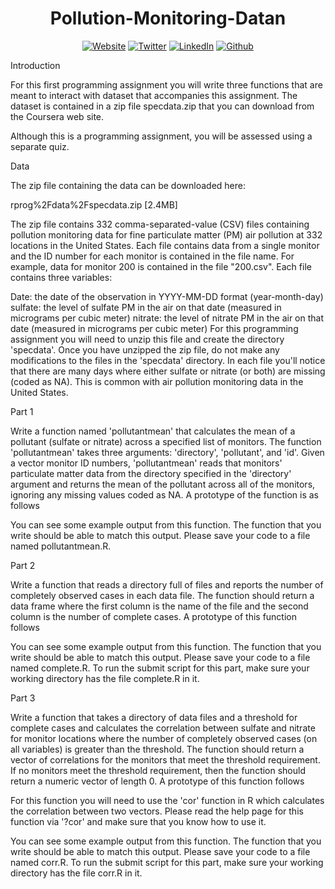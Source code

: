 <h1 align="center"> Pollution-Monitoring-Datan </h1>

<p align="center">
<a href="https://tsmanral.github.io/" target="_blank"><img alt="Website" src="https://img.shields.io/badge/-Portfolio-informational"></a>
<a href="https://twitter.com/tribhuwan50" target="_blank"><img alt="Twitter" src="https://img.shields.io/twitter/follow/tribhuwan50.svg?style=social&label=Follow"></a>
<a href="https://www.linkedin.com/in/tribhuwan-singh-9411a175/" target="_blank"><img alt="LinkedIn" src="https://img.shields.io/badge/-Connect-blue?style=flat&logo=linkedin"></a>
<a href="https://github.com/tsmanral" target="_blank"><img alt="Github" src="https://img.shields.io/github/followers/tsmanral.svg?style=social"></a>
</p>


Introduction

For this first programming assignment you will write three functions that are meant to interact with dataset that accompanies this assignment. The dataset is contained in a zip file specdata.zip that you can download from the Coursera web site.

Although this is a programming assignment, you will be assessed using a separate quiz.

Data

The zip file containing the data can be downloaded here:

rprog%2Fdata%2Fspecdata.zip [2.4MB]

The zip file contains 332 comma-separated-value (CSV) files containing pollution monitoring data for fine particulate matter (PM) air pollution at 332 locations in the United States. Each file contains data from a single monitor and the ID number for each monitor is contained in the file name. For example, data for monitor 200 is contained in the file "200.csv". Each file contains three variables:

Date: the date of the observation in YYYY-MM-DD format (year-month-day)
sulfate: the level of sulfate PM in the air on that date (measured in micrograms per cubic meter)
nitrate: the level of nitrate PM in the air on that date (measured in micrograms per cubic meter)
For this programming assignment you will need to unzip this file and create the directory 'specdata'. Once you have unzipped the zip file, do not make any modifications to the files in the 'specdata' directory. In each file you'll notice that there are many days where either sulfate or nitrate (or both) are missing (coded as NA). This is common with air pollution monitoring data in the United States.

Part 1

Write a function named 'pollutantmean' that calculates the mean of a pollutant (sulfate or nitrate) across a specified list of monitors. The function 'pollutantmean' takes three arguments: 'directory', 'pollutant', and 'id'. Given a vector monitor ID numbers, 'pollutantmean' reads that monitors' particulate matter data from the directory specified in the 'directory' argument and returns the mean of the pollutant across all of the monitors, ignoring any missing values coded as NA. A prototype of the function is as follows


You can see some example output from this function. The function that you write should be able to match this output. Please save your code to a file named pollutantmean.R.

Part 2

Write a function that reads a directory full of files and reports the number of completely observed cases in each data file. The function should return a data frame where the first column is the name of the file and the second column is the number of complete cases. A prototype of this function follows


You can see some example output from this function. The function that you write should be able to match this output. Please save your code to a file named complete.R. To run the submit script for this part, make sure your working directory has the file complete.R in it.

Part 3

Write a function that takes a directory of data files and a threshold for complete cases and calculates the correlation between sulfate and nitrate for monitor locations where the number of completely observed cases (on all variables) is greater than the threshold. The function should return a vector of correlations for the monitors that meet the threshold requirement. If no monitors meet the threshold requirement, then the function should return a numeric vector of length 0. A prototype of this function follows


For this function you will need to use the 'cor' function in R which calculates the correlation between two vectors. Please read the help page for this function via '?cor' and make sure that you know how to use it.

You can see some example output from this function. The function that you write should be able to match this output. Please save your code to a file named corr.R. To run the submit script for this part, make sure your working directory has the file corr.R in it.
